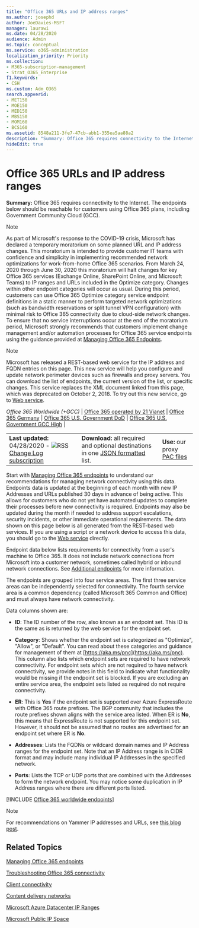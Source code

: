```yaml
---
title: "Office 365 URLs and IP address ranges"
ms.author: josephd
author: JoeDavies-MSFT
manager: laurawi
ms.date: 04/28/2020
audience: Admin
ms.topic: conceptual
ms.service: o365-administration
localization_priority: Priority
ms.collection:
- M365-subscription-management
- Strat_O365_Enterprise
f1.keywords:
- CSH
ms.custom: Adm_O365
search.appverid:
- MET150
- MOE150
- MED150
- MBS150
- MOM160
- BCS160
ms.assetid: 8548a211-3fe7-47cb-abb1-355ea5aa88a2
description: "Summary: Office 365 requires connectivity to the Internet. The endpoints below should be reachable for customers using Office 365 plans, including Government Community Cloud (GCC)."
hideEdit: true
---
```


# Office 365 URLs and IP address ranges

 **Summary:** Office 365 requires connectivity to the Internet. The endpoints below should be reachable for customers using Office 365 plans, including Government Community Cloud (GCC).
  
> [!NOTE]
> As part of Microsoft's response to the COVID-19 crisis, Microsoft has declared a temporary moratorium on some planned URL and IP address changes. This moratorium is intended to provide customer IT teams with confidence and simplicity in implementing recommended network optimizations for work-from-home Office 365 scenarios. From March 24, 2020 through June 30, 2020 this moratorium will halt changes for key Office 365 services (Exchange Online, SharePoint Online, and Microsoft Teams) to IP ranges and URLs included in the Optimize category. Changes within other endpoint categories will occur as usual. During this period, customers can use Office 365 Optimize category service endpoint definitions in a static manner to perform targeted network optimizations (such as bandwidth reservations or split tunnel VPN configuration) with minimal risk to Office 365 connectivity due to cloud-side network changes. To ensure that no service interruptions occur at the end of the moratorium period, Microsoft strongly recommends that customers implement change management and/or automation processes for Office 365 service endpoints using the guidance provided at [Managing Office 365 Endpoints](managing-office-365-endpoints.md).

> [!NOTE]
> Microsoft has released a REST-based web service for the IP address and FQDN entries on this page. This new service will help you configure and update network perimeter devices such as firewalls and proxy servers. You can download the list of endpoints, the current version of the list, or specific changes. This service replaces the XML document linked from this page, which was deprecated on October 2, 2018. To try out this new service, go to [Web service](office-365-ip-web-service.md).
  
*Office 365 Worldwide (+GCC)* | [Office 365 operated by 21 Vianet](urls-and-ip-address-ranges-21vianet.md) | [Office 365 Germany](office-365-germany-endpoints.md) | [Office 365 U.S. Government DoD](office-365-u-s-government-dod-endpoints.md)  | [Office 365 U.S. Government GCC High](office-365-u-s-government-gcc-high-endpoints.md) |
  
||||
|:-----|:-----|:-----|
|**Last updated:** 04/28/2020 - ![RSS](media/5dc6bb29-25db-4f44-9580-77c735492c4b.png) [Change Log subscription](https://endpoints.office.com/version/worldwide?allversions=true&format=rss&clientrequestid=b10c5ed1-bad1-445f-b386-b919946339a7) <br/> |**Download:** all required and optional destinations in one [JSON formatted](https://endpoints.office.com/endpoints/worldwide?clientrequestid=b10c5ed1-bad1-445f-b386-b919946339a7) list.  <br/> | **Use:** our proxy [PAC files](managing-office-365-endpoints.md#pacfiles) <br/> |

 Start with [Managing Office 365 endpoints](managing-office-365-endpoints.md) to understand our recommendations for managing network connectivity using this data. Endpoints data is updated at the beginning of each month with new IP Addresses and URLs published 30 days in advance of being active. This allows for customers who do not yet have automated updates to complete their processes before new connectivity is required. Endpoints may also be updated during the month if needed to address support escalations, security incidents, or other immediate operational requirements. The data shown on this page below is all generated from the REST-based web services. If you are using a script or a network device to access this data, you should go to the [Web service](office-365-ip-web-service.md) directly.

Endpoint data below lists requirements for connectivity from a user's machine to Office 365. It does not include network connections from Microsoft into a customer network, sometimes called hybrid or inbound network connections. See [Additional endpoints](additional-office365-ip-addresses-and-urls.md) for more information.

The endpoints are grouped into four service areas. The first three service areas can be independently selected for connectivity. The fourth service area is a common dependency (called Microsoft 365 Common and Office) and must always have network connectivity.

Data columns shown are:

- **ID**: The ID number of the row, also known as an endpoint set. This ID is the same as is returned by the web service for the endpoint set.

- **Category**: Shows whether the endpoint set is categorized as "Optimize", "Allow", or "Default". You can read about these categories and guidance for management of them at [https://aka.ms/pnc](https://aka.ms/pnc). This column also lists which endpoint sets are required to have network connectivity. For endpoint sets which are not required to have network connectivity, we provide notes in this field to indicate what functionality would be missing if the endpoint set is blocked. If you are excluding an entire service area, the endpoint sets listed as required do not require connectivity.

- **ER**: This is **Yes** if the endpoint set is supported over Azure ExpressRoute with Office 365 route prefixes. The BGP community that includes the route prefixes shown aligns with the service area listed. When ER is **No**, this means that ExpressRoute is not supported for this endpoint set. However, it should not be assumed that no routes are advertised for an endpoint set where ER is **No**.

- **Addresses**: Lists the FQDNs or wildcard domain names and IP Address ranges for the endpoint set. Note that an IP Address range is in CIDR format and may include many individual IP Addresses in the specified network.
 
- **Ports**: Lists the TCP or UDP ports that are combined with the Addresses to form the network endpoint. You may notice some duplication in IP Address ranges where there are different ports listed.

[!INCLUDE [Office 365 worldwide endpoints](./includes/office-365-worldwide-endpoints.md)]

>[!Note]
>For recommendations on Yammer IP addresses and URLs, see [this blog post](https://techcommunity.microsoft.com/t5/Yammer-Blog/Using-hard-coded-IP-addresses-for-Yammer-is-not-recommended/ba-p/276592).
>

## Related Topics

[Managing Office 365 endpoints](managing-office-365-endpoints.md)
  
[Troubleshooting Office 365 connectivity](https://support.office.com/article/d4088321-1c89-4b96-9c99-54c75cae2e6d.aspx)
  
[Client connectivity](https://support.office.com/article/client-connectivity-4232abcf-4ae5-43aa-bfa1-9a078a99c78b)
  
[Content delivery networks](https://support.office.com/article/content-delivery-networks-0140f704-6614-49bb-aa6c-89b75dcd7f1f)
  
[Microsoft Azure Datacenter IP Ranges](https://www.microsoft.com/download/details.aspx?id=41653)
  
[Microsoft Public IP Space](https://www.microsoft.com/download/details.aspx?id=53602)
